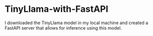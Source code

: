 # TinyLlama-with-FastAPI
I  downloaded the TinyLlama model in my local machine and created a FastAPI server that allows for inference using this model.
